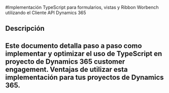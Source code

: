 #Implementación TypeScript para formularios, vistas y Ribbon Worbench utilizando el Cliente API Dynamics 365

## Descripción
Este documento detalla paso a paso como implementar y optimizar el uso de TypeScript en proyecto de Dynamics 365 customer engagement.
Ventajas de utilizar esta implementación para tus proyectos de Dynamics 365.
- 

